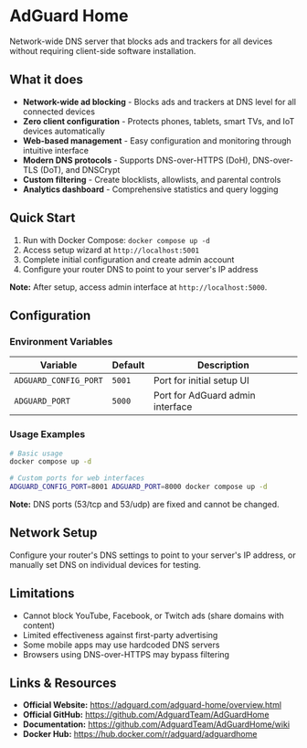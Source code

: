 # AdGuard Home

Network-wide DNS server that blocks ads and trackers for all devices without requiring client-side software installation.

## What it does

- **Network-wide ad blocking** - Blocks ads and trackers at DNS level for all connected devices
- **Zero client configuration** - Protects phones, tablets, smart TVs, and IoT devices automatically
- **Web-based management** - Easy configuration and monitoring through intuitive interface
- **Modern DNS protocols** - Supports DNS-over-HTTPS (DoH), DNS-over-TLS (DoT), and DNSCrypt
- **Custom filtering** - Create blocklists, allowlists, and parental controls
- **Analytics dashboard** - Comprehensive statistics and query logging

## Quick Start

1. Run with Docker Compose: `docker compose up -d`
2. Access setup wizard at `http://localhost:5001`
3. Complete initial configuration and create admin account
4. Configure your router DNS to point to your server's IP address

**Note:** After setup, access admin interface at `http://localhost:5000`.

## Configuration

### Environment Variables

| Variable | Default | Description |
|----|---|----|
| `ADGUARD_CONFIG_PORT` | `5001` | Port for initial setup UI |
| `ADGUARD_PORT` | `5000` | Port for AdGuard admin interface |

### Usage Examples

```bash
# Basic usage
docker compose up -d

# Custom ports for web interfaces
ADGUARD_CONFIG_PORT=8001 ADGUARD_PORT=8000 docker compose up -d
```

**Note:** DNS ports (53/tcp and 53/udp) are fixed and cannot be changed.

## Network Setup

Configure your router's DNS settings to point to your server's IP address, or manually set DNS on individual devices for testing.

## Limitations

- Cannot block YouTube, Facebook, or Twitch ads (share domains with content)
- Limited effectiveness against first-party advertising
- Some mobile apps may use hardcoded DNS servers
- Browsers using DNS-over-HTTPS may bypass filtering

## Links & Resources

- **Official Website:** <https://adguard.com/adguard-home/overview.html>
- **Official GitHub:** <https://github.com/AdguardTeam/AdGuardHome>
- **Documentation:** <https://github.com/AdguardTeam/AdGuardHome/wiki>
- **Docker Hub:** <https://hub.docker.com/r/adguard/adguardhome>

